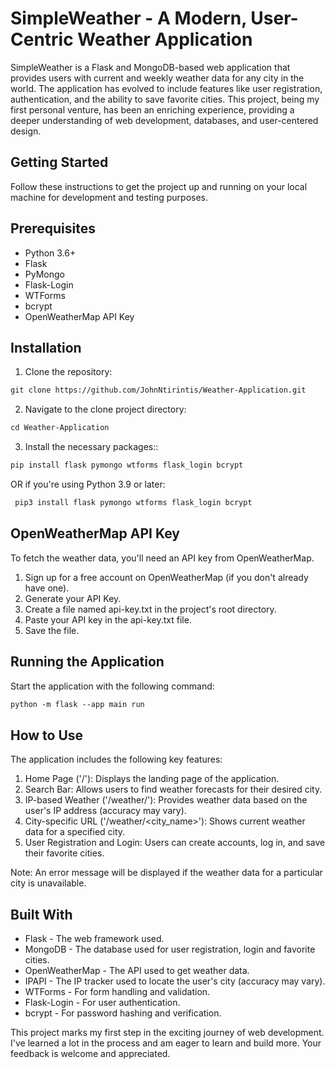 # SimpleWeather - A Modern, User-Centric Weather Application

SimpleWeather is a Flask and MongoDB-based web application that provides users with current and weekly weather data for any city in the world. The application has evolved to include features like user registration, authentication, and the ability to save favorite cities. This project, being my first personal venture, has been an enriching experience, providing a deeper understanding of web development, databases, and user-centered design.

## Getting Started

Follow these instructions to get the project up and running on your local machine for development and testing purposes.

## Prerequisites

- Python 3.6+
- Flask
- PyMongo
- Flask-Login
- WTForms
- bcrypt
- OpenWeatherMap API Key

## Installation

1. Clone the repository:
 ```md
 git clone https://github.com/JohnNtirintis/Weather-Application.git
 ```
2. Navigate to the clone project directory:
 ```md
 cd Weather-Application
 ```
3. Install the necessary packages::
 ```md
 pip install flask pymongo wtforms flask_login bcrypt
 ```

 OR if you're using Python 3.9 or later:
```md
 pip3 install flask pymongo wtforms flask_login bcrypt
 ```

## OpenWeatherMap API Key

To fetch the weather data, you'll need an API key from OpenWeatherMap.

1. Sign up for a free account on OpenWeatherMap (if you don't already have one).
2. Generate your API Key.
3. Create a file named api-key.txt in the project's root directory.
4. Paste your API key in the api-key.txt file.
5. Save the file.

## Running the Application

Start the application with the following command:
```md
python -m flask --app main run
```

## How to Use

The application includes the following key features:

1. Home Page ('/'): Displays the landing page of the application.
2. Search Bar: Allows users to find weather forecasts for their desired city.
3. IP-based Weather ('/weather/'): Provides weather data based on the user's IP address (accuracy may vary).
4. City-specific URL ('/weather/<city_name>'): Shows current weather data for a specified city.
5. User Registration and Login: Users can create accounts, log in, and save their favorite cities.

Note: An error message will be displayed if the weather data for a particular city is unavailable.

## Built With

- Flask - The web framework used.
- MongoDB - The database used for user registration, login and favorite cities.
- OpenWeatherMap - The API used to get weather data.
- IPAPI - The IP tracker used to locate the user's city (accuracy may vary).
- WTForms - For form handling and validation.
- Flask-Login - For user authentication.
- bcrypt - For password hashing and verification.


This project marks my first step in the exciting journey of web development. I've learned a lot in the process and am eager to learn and build more. Your feedback is welcome and appreciated.

  
